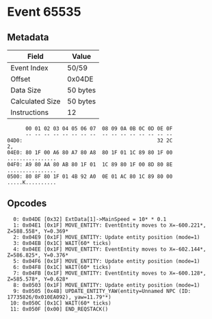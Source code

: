 # Event 65535

## Metadata

| Field           | Value    |
|-----------------|----------|
| Event Index     | 50/59    |
| Offset          | 0x04DE   |
| Data Size       | 50 bytes |
| Calculated Size | 50 bytes |
| Instructions    | 12       |

```
      00 01 02 03 04 05 06 07  08 09 0A 0B 0C 0D 0E 0F
      -- -- -- -- -- -- -- --  -- -- -- -- -- -- -- --
04D0:                                            32 2C                2,
04E0: 80 1F 00 A6 80 A7 80 A8  80 1F 01 1C 89 80 1F 00  ................
04F0: A9 80 AA 80 AB 80 1F 01  1C 89 80 1F 00 8D 80 8E  ................
0500: 80 8F 80 1F 01 4B 92 A0  0E 01 AC 80 1C 89 80 00  .....K..........
```

## Opcodes

```
  0: 0x04DE [0x32] ExtData[1]->MainSpeed = 10* * 0.1
  1: 0x04E1 [0x1F] MOVE_ENTITY: EventEntity moves to X=-600.221*, Z=588.558*, Y=0.369*
  2: 0x04E9 [0x1F] MOVE_ENTITY: Update entity position (mode=1)
  3: 0x04EB [0x1C] WAIT(60* ticks)
  4: 0x04EE [0x1F] MOVE_ENTITY: EventEntity moves to X=-602.144*, Z=586.825*, Y=0.376*
  5: 0x04F6 [0x1F] MOVE_ENTITY: Update entity position (mode=1)
  6: 0x04F8 [0x1C] WAIT(60* ticks)
  7: 0x04FB [0x1F] MOVE_ENTITY: EventEntity moves to X=-600.128*, Z=585.578*, Y=0.628*
  8: 0x0503 [0x1F] MOVE_ENTITY: Update entity position (mode=1)
  9: 0x0505 [0x4B] UPDATE_ENTITY_YAW(entity=Unnamed NPC (ID: 17735826/0x010EA092), yaw=11.79°*)
 10: 0x050C [0x1C] WAIT(60* ticks)
 11: 0x050F [0x00] END_REQSTACK()
```
